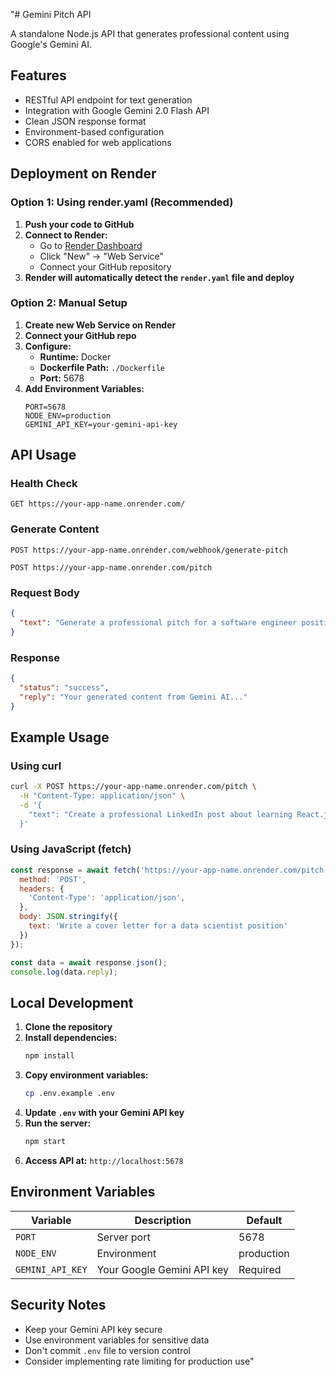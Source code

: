 "# Gemini Pitch API

A standalone Node.js API that generates professional content using Google's Gemini AI.

## Features

- RESTful API endpoint for text generation
- Integration with Google Gemini 2.0 Flash API
- Clean JSON response format
- Environment-based configuration
- CORS enabled for web applications

## Deployment on Render

### Option 1: Using render.yaml (Recommended)

1. **Push your code to GitHub**
2. **Connect to Render:**
   - Go to [Render Dashboard](https://dashboard.render.com/)
   - Click "New" → "Web Service"
   - Connect your GitHub repository
3. **Render will automatically detect the `render.yaml` file and deploy**

### Option 2: Manual Setup

1. **Create new Web Service on Render**
2. **Connect your GitHub repo**
3. **Configure:**
   - **Runtime:** Docker
   - **Dockerfile Path:** `./Dockerfile`
   - **Port:** 5678
4. **Add Environment Variables:**
   ```
   PORT=5678
   NODE_ENV=production
   GEMINI_API_KEY=your-gemini-api-key
   ```

## API Usage

### Health Check
```
GET https://your-app-name.onrender.com/
```

### Generate Content
```
POST https://your-app-name.onrender.com/webhook/generate-pitch
```

```
POST https://your-app-name.onrender.com/pitch
```

### Request Body
```json
{
  "text": "Generate a professional pitch for a software engineer position"
}
```

### Response
```json
{
  "status": "success",
  "reply": "Your generated content from Gemini AI..."
}
```

## Example Usage

### Using curl
```bash
curl -X POST https://your-app-name.onrender.com/pitch \
  -H "Content-Type: application/json" \
  -d '{
    "text": "Create a professional LinkedIn post about learning React.js"
  }'
```

### Using JavaScript (fetch)
```javascript
const response = await fetch('https://your-app-name.onrender.com/pitch', {
  method: 'POST',
  headers: {
    'Content-Type': 'application/json',
  },
  body: JSON.stringify({
    text: 'Write a cover letter for a data scientist position'
  })
});

const data = await response.json();
console.log(data.reply);
```

## Local Development

1. **Clone the repository**
2. **Install dependencies:**
   ```bash
   npm install
   ```
3. **Copy environment variables:**
   ```bash
   cp .env.example .env
   ```
4. **Update `.env` with your Gemini API key**
5. **Run the server:**
   ```bash
   npm start
   ```
6. **Access API at:** `http://localhost:5678`

## Environment Variables

| Variable | Description | Default |
|----------|-------------|---------|
| `PORT` | Server port | 5678 |
| `NODE_ENV` | Environment | production |
| `GEMINI_API_KEY` | Your Google Gemini API key | Required |

## Security Notes

- Keep your Gemini API key secure
- Use environment variables for sensitive data
- Don't commit `.env` file to version control
- Consider implementing rate limiting for production use" 
